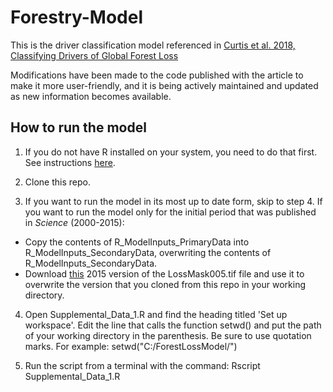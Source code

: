 # Forestry-Model
This is the driver classification model referenced in [Curtis et al. 2018, Classifying Drivers of Global Forest Loss](https://science.sciencemag.org/content/361/6407/1108.editor-summary)

Modifications have been made to the code published with the article to make it more user-friendly, and it is being actively maintained and updated as new information becomes available.

## How to run the model
1. If you do not have R installed on your system, you need to do that first.  See instructions [here](https://www.r-project.org/).

2. Clone this repo.

3. If you want to run the model in its most up to date form, skip to step 4. If you want to run the model only for the initial period that was published in *Science* (2000-2015):
  - Copy the contents of R_ModelInputs_PrimaryData into R_ModelInputs_SecondaryData, overwriting the contents of R_ModelInputs_SecondaryData.
  - Download [this](https://thetsc-my.sharepoint.com/:i:/g/personal/forrest_follett_sustainabilityconsortium_org/ER9A5EQMcttDl8AC2gpYEGABv0oJyX861ovH2wwnu1mM9w?e=B5wl6F) 2015 version of the LossMask005.tif file and use it to overwrite the version that you cloned from this repo in your working directory.

4. Open Supplemental_Data_1.R and find the heading titled 'Set up workspace'. Edit the line that calls the function setwd() and put the path of your working directory in the parenthesis.  Be sure to use quotation marks. For example: setwd("C:/ForestLossModel/")

5. Run the script from a terminal with the command: Rscript Supplemental_Data_1.R
